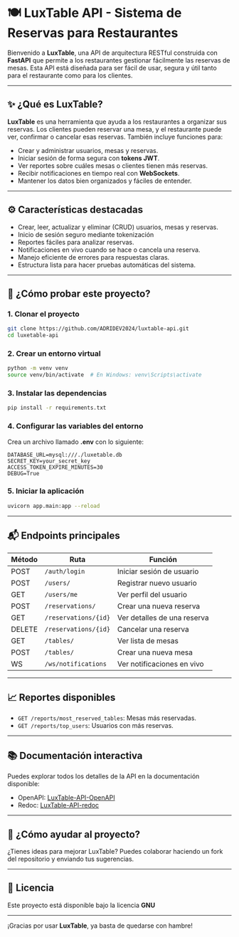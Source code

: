 
# 🍽️ LuxTable API - Sistema de Reservas para Restaurantes

Bienvenido a **LuxTable**, una API de arquitectura RESTful construida con **FastAPI** que permite a los restaurantes gestionar fácilmente las reservas de mesas. Esta API está diseñada para ser fácil de usar, segura y útil tanto para el restaurante como para los clientes.

---

## ✨ ¿Qué es LuxTable?

**LuxTable** es una herramienta que ayuda a los restaurantes a organizar sus reservas. Los clientes pueden reservar una mesa, y el restaurante puede ver, confirmar o cancelar esas reservas. También incluye funciones para:

- Crear y administrar usuarios, mesas y reservas.
- Iniciar sesión de forma segura con **tokens JWT**.
- Ver reportes sobre cuáles mesas o clientes tienen más reservas.
- Recibir notificaciones en tiempo real con **WebSockets**.
- Mantener los datos bien organizados y fáciles de entender.

---

## ⚙️ Características destacadas

- Crear, leer, actualizar y eliminar (CRUD) usuarios, mesas y reservas.
- Inicio de sesión seguro mediante tokenización
- Reportes fáciles para analizar reservas.
- Notificaciones en vivo cuando se hace o cancela una reserva.
- Manejo eficiente de errores para respuestas claras.
- Estructura lista para hacer pruebas automáticas del sistema.

---

## 🚀 ¿Cómo probar este proyecto?

### 1. Clonar el proyecto

```bash
git clone https://github.com/ADRIDEV2024/luxtable-api.git
cd luxetable-api
```

### 2. Crear un entorno virtual

```bash
python -m venv venv
source venv/bin/activate  # En Windows: venv\Scripts\activate
```

### 3. Instalar las dependencias

```bash
pip install -r requirements.txt
```

### 4. Configurar las variables del entorno

Crea un archivo llamado **.env** con lo siguiente:

```env
DATABASE_URL=mysql:///./luxetable.db
SECRET_KEY=your_secret_key
ACCESS_TOKEN_EXPIRE_MINUTES=30
DEBUG=True
```

### 5. Iniciar la aplicación

```bash
uvicorn app.main:app --reload
```

---

## 📬 Endpoints principales

| Método | Ruta                 | Función                     |
| ------ | -------------------- | --------------------------- |
| POST   | `/auth/login`        | Iniciar sesión de usuario   |
| POST   | `/users/`            | Registrar nuevo usuario     |
| GET    | `/users/me`          | Ver perfil del usuario      |
| POST   | `/reservations/`     | Crear una nueva reserva     |
| GET    | `/reservations/{id}` | Ver detalles de una reserva |
| DELETE | `/reservations/{id}` | Cancelar una reserva        |
| GET    | `/tables/`           | Ver lista de mesas          |
| POST   | `/tables/`           | Crear una nueva mesa        |
| WS     | `/ws/notifications`  | Ver notificaciones en vivo  |

---

## 📈 Reportes disponibles

- `GET /reports/most_reserved_tables`: Mesas más reservadas.
- `GET /reports/top_users`: Usuarios con más reservas.

---

## 📚 Documentación interactiva

Puedes explorar todos los detalles de la API en la documentación disponible:

- OpenAPI: [LuxTable-API-OpenAPI](http://localhost:8000/openapi)
- Redoc: [LuxTable-API-redoc](http://localhost:8000/redoc)

---

## 🙌 ¿Cómo ayudar al proyecto?

¿Tienes ideas para mejorar LuxTable? Puedes colaborar haciendo un fork del repositorio y enviando tus sugerencias.

---

## 📄 Licencia

Este proyecto está disponible bajo la licencia **GNU**

---

¡Gracias por usar **LuxTable**, ya basta de quedarse con hambre!
